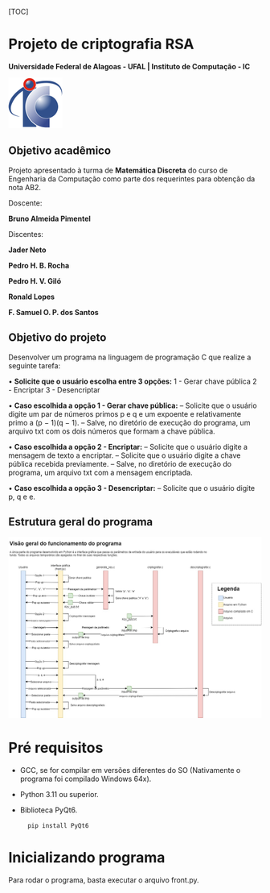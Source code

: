 [TOC]

# Projeto de criptografia RSA
**Universidade Federal de Alagoas - UFAL | Instituto de Computação - IC**

![logo ic](suportfiles/logo-ic.png)

## Objetivo acadêmico
Projeto apresentado à turma de **Matemática Discreta** do curso de Engenharia da Computação como parte dos requerintes para obtenção da nota AB2.

Doscente: 

**Bruno Almeida Pimentel**

Discentes: 

**Jader Neto**

**Pedro H. B. Rocha**

**Pedro H. V. Giló**

**Ronald Lopes**

**F. Samuel O. P. dos Santos**


## Objetivo do projeto
Desenvolver um programa na linguagem de programação C que realize a seguinte tarefa:

• **Solicite que o usuário escolha entre 3 opções:**
1 - Gerar chave pública
2 - Encriptar
3 - Desencriptar

• **Caso escolhida a opção 1 - Gerar chave pública:**
– Solicite que o usuário digite um par de números primos p e q e um expoente
e relativamente primo a (p − 1)(q − 1).
– Salve, no diretório de execução do programa, um arquivo txt com os dois
números que formam a chave pública.

• **Caso escolhida a opção 2 - Encriptar:**
– Solicite que o usuário digite a mensagem de texto a encriptar.
– Solicite que o usuário digite a chave pública recebida previamente.
– Salve, no diretório de execução do programa, um arquivo txt com a mensagem encriptada.

• **Caso escolhida a opção 3 - Desencriptar:**
– Solicite que o usuário digite p, q e e.

## Estrutura geral do programa
![Estrutura geral do programa](suportfiles/CriptoRSA-Overview.jpg)

# Pré requisitos
* GCC, se for compilar em versões diferentes do SO (Nativamente o programa foi compilado Windows 64x).
* Python 3.11 ou superior.
* Biblioteca PyQt6.


        pip install PyQt6

# Inicializando programa
Para rodar o programa, basta executar o arquivo front.py.